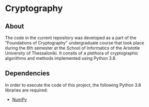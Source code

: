 # Cryptography

## About

The code in the current repository was developed as a part of the "Foundations of Cryptography" undergraduate course that took place during the 6th semester at the School of Informatics of the Aristotle University of Thessaloniki. It consits of a plethora of cryptographic algorithms and methods implemented using Python 3.8.

## Dependencies

In order to execute the code of this project, the following Python 3.8 libraries are required:

- [NumPy](https://github.com/numpy/numpy)
